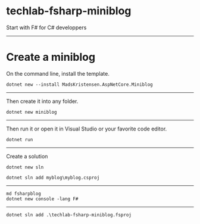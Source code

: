 # techlab-fsharp-miniblog
Start with F# for C# developpers 

---

# Create a miniblog

On the command line, install the template.

```
dotnet new --install MadsKristensen.AspNetCore.Miniblog
```

---

Then create it into any folder.

```
dotnet new miniblog
```

---

Then run it or open it in Visual Studio or your favorite code editor.

```
dotnet run
```
---

Create a solution

```
dotnet new sln
```

```
dotnet sln add myblog\myblog.csproj
```

---

```
md fsharpblog
dotnet new console -lang F#
```

---

```
dotnet sln add .\techlab-fsharp-miniblog.fsproj
```
